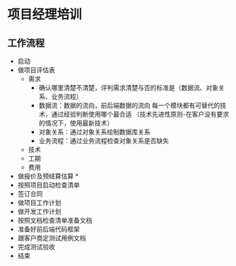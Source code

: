 # 项目经理培训

## 

## 工作流程

* 启动
* 做项目评估表
    * 需求
        * 确认哪里清楚不清楚，评判需求清楚与否的标准是（数据流、对象关系、业务流程）
        * 数据流：数据的流向，前后端数据的流向 每一个模块都有可替代的技术，通过经验判断使用哪个最合适
        （技术先进性原则-在客户没有要求的情况下，使用最新技术）
        * 对象关系：通过对象关系绘制数据库关系
        * 业务流程：通过业务流程检查对象关系是否缺失
    * 技术
    * 工期
    * 费用
* 做报价及预结算估算
    * 
* 按照项目启动检查清单
* 签订合同
* 做项目工作计划
* 做开发工作计划
* 按照文档检查清单准备文档
* 准备好前后端代码框架
* 跟客户商定测试用例文档
* 完成测试验收
* 结束